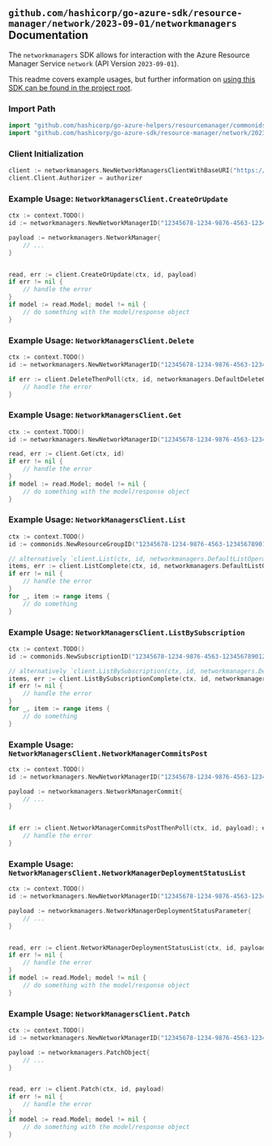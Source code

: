 
## `github.com/hashicorp/go-azure-sdk/resource-manager/network/2023-09-01/networkmanagers` Documentation

The `networkmanagers` SDK allows for interaction with the Azure Resource Manager Service `network` (API Version `2023-09-01`).

This readme covers example usages, but further information on [using this SDK can be found in the project root](https://github.com/hashicorp/go-azure-sdk/tree/main/docs).

### Import Path

```go
import "github.com/hashicorp/go-azure-helpers/resourcemanager/commonids"
import "github.com/hashicorp/go-azure-sdk/resource-manager/network/2023-09-01/networkmanagers"
```


### Client Initialization

```go
client := networkmanagers.NewNetworkManagersClientWithBaseURI("https://management.azure.com")
client.Client.Authorizer = authorizer
```


### Example Usage: `NetworkManagersClient.CreateOrUpdate`

```go
ctx := context.TODO()
id := networkmanagers.NewNetworkManagerID("12345678-1234-9876-4563-123456789012", "example-resource-group", "networkManagerValue")

payload := networkmanagers.NetworkManager{
	// ...
}


read, err := client.CreateOrUpdate(ctx, id, payload)
if err != nil {
	// handle the error
}
if model := read.Model; model != nil {
	// do something with the model/response object
}
```


### Example Usage: `NetworkManagersClient.Delete`

```go
ctx := context.TODO()
id := networkmanagers.NewNetworkManagerID("12345678-1234-9876-4563-123456789012", "example-resource-group", "networkManagerValue")

if err := client.DeleteThenPoll(ctx, id, networkmanagers.DefaultDeleteOperationOptions()); err != nil {
	// handle the error
}
```


### Example Usage: `NetworkManagersClient.Get`

```go
ctx := context.TODO()
id := networkmanagers.NewNetworkManagerID("12345678-1234-9876-4563-123456789012", "example-resource-group", "networkManagerValue")

read, err := client.Get(ctx, id)
if err != nil {
	// handle the error
}
if model := read.Model; model != nil {
	// do something with the model/response object
}
```


### Example Usage: `NetworkManagersClient.List`

```go
ctx := context.TODO()
id := commonids.NewResourceGroupID("12345678-1234-9876-4563-123456789012", "example-resource-group")

// alternatively `client.List(ctx, id, networkmanagers.DefaultListOperationOptions())` can be used to do batched pagination
items, err := client.ListComplete(ctx, id, networkmanagers.DefaultListOperationOptions())
if err != nil {
	// handle the error
}
for _, item := range items {
	// do something
}
```


### Example Usage: `NetworkManagersClient.ListBySubscription`

```go
ctx := context.TODO()
id := commonids.NewSubscriptionID("12345678-1234-9876-4563-123456789012")

// alternatively `client.ListBySubscription(ctx, id, networkmanagers.DefaultListBySubscriptionOperationOptions())` can be used to do batched pagination
items, err := client.ListBySubscriptionComplete(ctx, id, networkmanagers.DefaultListBySubscriptionOperationOptions())
if err != nil {
	// handle the error
}
for _, item := range items {
	// do something
}
```


### Example Usage: `NetworkManagersClient.NetworkManagerCommitsPost`

```go
ctx := context.TODO()
id := networkmanagers.NewNetworkManagerID("12345678-1234-9876-4563-123456789012", "example-resource-group", "networkManagerValue")

payload := networkmanagers.NetworkManagerCommit{
	// ...
}


if err := client.NetworkManagerCommitsPostThenPoll(ctx, id, payload); err != nil {
	// handle the error
}
```


### Example Usage: `NetworkManagersClient.NetworkManagerDeploymentStatusList`

```go
ctx := context.TODO()
id := networkmanagers.NewNetworkManagerID("12345678-1234-9876-4563-123456789012", "example-resource-group", "networkManagerValue")

payload := networkmanagers.NetworkManagerDeploymentStatusParameter{
	// ...
}


read, err := client.NetworkManagerDeploymentStatusList(ctx, id, payload)
if err != nil {
	// handle the error
}
if model := read.Model; model != nil {
	// do something with the model/response object
}
```


### Example Usage: `NetworkManagersClient.Patch`

```go
ctx := context.TODO()
id := networkmanagers.NewNetworkManagerID("12345678-1234-9876-4563-123456789012", "example-resource-group", "networkManagerValue")

payload := networkmanagers.PatchObject{
	// ...
}


read, err := client.Patch(ctx, id, payload)
if err != nil {
	// handle the error
}
if model := read.Model; model != nil {
	// do something with the model/response object
}
```
